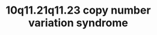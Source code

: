 ---
annotations:
- id: PW:0000013
  parent: disease pathway
  type: Pathway Ontology
  value: disease pathway
authors:
- Julivana
- Fehrhart
- Egonw
- AlexanderPico
description: '10q11.21q11.23 copy number variation (CNV) syndrome is a rare genetic
  disorder caused by a deletion or duplication of genetic material on chromosome 10. '
last-edited: 2023-04-25
organisms:
- Homo sapiens
redirect_from:
- /index.php/Pathway:WP5352
- /instance/WP5352
- /instance/WP5352_r126366
revision: r126366
schema-jsonld:
- '@context': https://schema.org/
  '@id': https://wikipathways.github.io/pathways/WP5352.html
  '@type': Dataset
  creator:
    '@type': Organization
    name: WikiPathways
  description: '10q11.21q11.23 copy number variation (CNV) syndrome is a rare genetic
    disorder caused by a deletion or duplication of genetic material on chromosome
    10. '
  keywords:
  - (R)-N6-(S8-succinyldihydrolipoyl)-L-lysine residue
  - (R)-N6-lipoyl-L-lysine residue
  - 2-oxoglutarate
  - 3-Oxoacyl-CoA
  - A1CF
  - ABL1
  - ACAA2
  - ADP
  - ADP-D-ribose
  - AGAP6
  - ALPL
  - APEX2
  - APOBEC1
  - ASAH2
  - ASAH2B
  - ATP
  - Acetyl CoA
  - Acyl-CoA
  - BGLAP(osteocalcin)
  - BMP2
  - BMPR1A
  - BMPR1B
  - C10orf53
  - CALR
  - CAPZA1
  - CAPZA2
  - CCDC167
  - CCDC53
  - CEP164
  - CHAT
  - CHRNA5
  - CNTRL
  - CO2
  - CREB1
  - CYP2E1
  - CoA
  - D-ribose 5-phosphate
  - DDX17
  - DDX5
  - DDX58 (RIG-I)
  - DLD
  - DLST
  - DLX5
  - DNM1L
  - DRGX
  - ERCC5
  - ERCC6
  - FAM124A
  - FBF1
  - FKBP15
  - FUS
  - GDF5
  - GDI1
  - GDP
  - GTP
  - H+
  - H2O
  - HBS1L
  - ITPR1
  - JUN
  - KIAA0196
  - KIAA1033
  - L-seryl-[protein]
  - LRRK2
  - MAGED1
  - MCM2
  - MCM3
  - MCM4
  - MCM5
  - MCM6
  - MCM7
  - MFF
  - MRVI1
  - MSX2
  - MUSK
  - MYH1
  - MYH3
  - MYH4
  - MYH7
  - N-acylsphing-4-enine
  - NEO1
  - NKX3-1
  - NOG
  - NUDT5
  - O-phospho-L-seryl-[protein]
  - OFD1
  - OGDHL
  - PARD3
  - PARG
  - PARP1
  - PARP2
  - PARP3
  - PARP4
  - PCNA
  - PDE5A
  - PRKD2
  - PRKG1
  - PSMG2
  - PSMG3
  - Phosphate
  - RAB11A
  - RAB3A
  - RAB4A
  - RAB5A
  - RAB8A
  - RAP1A
  - RAP1B
  - RAP2A
  - RAP2B
  - RGMB
  - SEC14L1
  - SGMS1
  - SGMS1-AS1
  - SLC16A11
  - SLC18A3
  - SMAD1
  - SMAD5
  - SSB
  - SUPT16H
  - SYNCRIP
  - TIMM23B
  - VIRMA
  - VPS26A
  - VPS35
  - WASH1
  - WASHC2A
  - XRCC5
  - XRCC6
  - ZNF646
  - '[(1''''â†’2'')-ADP-Î±-D-ribose](n)'
  - '[(1''''â†’2'')-ADP-Î±-D-ribose](nâˆ’1)'
  - acetylcholine
  - ceramide (CER)
  - ceramide phosphocholine (sphingomyelin, SM)
  - choline
  - diacylglycerol (DAG)
  - diphosphate
  - fatty acid
  - phosphate
  - phosphatidylcholine (PC)
  - pyruvate
  - sphing-4-enine
  license: CC0
  name: 10q11.21q11.23 copy number variation syndrome
seo: CreativeWork
title: 10q11.21q11.23 copy number variation syndrome
wpid: WP5352
---